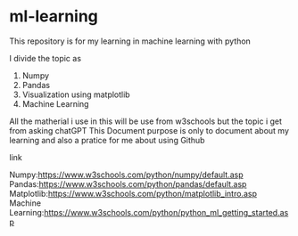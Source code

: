 # ml-learning
This repository is for my learning in machine learning with python

I divide the topic as

1. Numpy
2. Pandas
3. Visualization using matplotlib
4. Machine Learning

All the matherial i use in this will be use from w3schools but the topic i get from asking chatGPT
This Document purpose is only to document about my learning and also a pratice for me about using Github

link

Numpy:https://www.w3schools.com/python/numpy/default.asp
Pandas:https://www.w3schools.com/python/pandas/default.asp
Matplotlib:https://www.w3schools.com/python/matplotlib_intro.asp
Machine Learning:https://www.w3schools.com/python/python_ml_getting_started.asp
